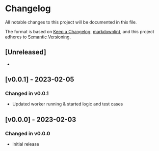 # Changelog

All notable changes to this project will be documented in this file.

The format is based on [Keep a Changelog](https://keepachangelog.com/en/1.0.0/),
[markdownlint](https://dlaa.me/markdownlint/),
and this project adheres to [Semantic Versioning](https://semver.org/spec/v2.0.0.html).

## [Unreleased]

-

## [v0.0.1] - 2023-02-05

### Changed in v0.0.1

- Updated worker running & started logic and test cases

## [v0.0.0] - 2023-02-03

### Changed in v0.0.0

- Initial release
